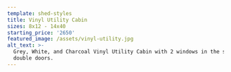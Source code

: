 ```yaml
---
template: shed-styles
title: Vinyl Utility Cabin
sizes: 8x12 - 14x40
starting_price: '2650'
featured_image: /assets/vinyl-utility.jpg
alt_text: >-
  Grey, White, and Charcoal Vinyl Utility Cabin with 2 windows in the side and
  double doors.
---
```


